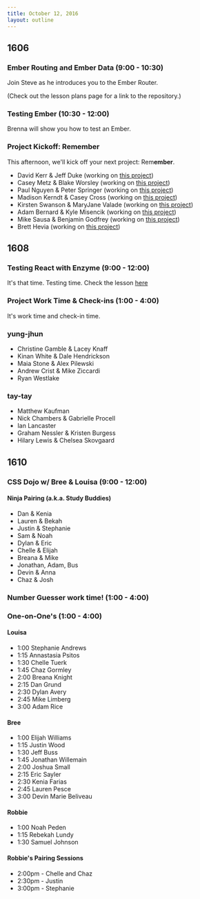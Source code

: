 ```yaml
---
title: October 12, 2016
layout: outline
---
```


## 1606

### Ember Routing and Ember Data (9:00 - 10:30)

Join Steve as he introduces you to the Ember Router.

(Check out the lesson plans page for a link to the repository.)

### Testing Ember (10:30 - 12:00)

Brenna will show you how to test an Ember.

### Project Kickoff: Remember

This afternoon, we'll kick off your next project: Rem<strong>ember</strong>.

* David Kerr & Jeff Duke (working on [this project](https://github.com/turingschool-projects/1606-remember-1))
* Casey Metz & Blake Worsley (working on [this project](https://github.com/turingschool-projects/1606-remember-2))
* Paul Nguyen & Peter Springer (working on [this project](https://github.com/turingschool-projects/1606-remember-3))
* Madison Kerndt & Casey Cross (working on [this project](https://github.com/turingschool-projects/1606-remember-4))
* Kirsten Swanson & MaryJane Valade (working on [this project](https://github.com/turingschool-projects/1606-remember-5))
* Adam Bernard & Kyle Misencik (working on [this project](https://github.com/turingschool-projects/1606-remember-6))
* Mike Sausa & Benjamin Godfrey (working on [this project](https://github.com/turingschool-projects/1606-remember-7))
* Brett Hevia (working on [this project](https://github.com/turingschool-projects/1606-remember-8))

## 1608

### Testing React with Enzyme (9:00 - 12:00)

It's that time. Testing time.
Check the lesson [here](http://frontend.turing.io/lessons/testing-react.html)

### Project Work Time & Check-ins (1:00 - 4:00)

It's work time and check-in time.

### yung-jhun

* Christine Gamble & Lacey Knaff
* Kinan White & Dale Hendrickson
* Maia Stone & Alex Pilewski
* Andrew Crist & Mike Ziccardi
* Ryan Westlake

### tay-tay

* Matthew Kaufman
* Nick Chambers & Gabrielle Procell
* Ian Lancaster
* Graham Nessler & Kristen Burgess
* Hilary Lewis & Chelsea Skovgaard

## 1610

### CSS Dojo w/ Bree & Louisa (9:00 - 12:00)

#### Ninja Pairing (a.k.a. Study Buddies)

- Dan & Kenia
- Lauren & Bekah
- Justin & Stephanie
- Sam & Noah
- Dylan & Eric
- Chelle & Elijah
- Breana & Mike
- Jonathan, Adam, Bus
- Devin & Anna
- Chaz & Josh

### Number Guesser work time! (1:00 - 4:00)

### One-on-One's (1:00 - 4:00)

#### Louisa

- 1:00 Stephanie Andrews
- 1:15 Annastasia Psitos
- 1:30 Chelle Tuerk
- 1:45 Chaz Gormley
- 2:00 Breana Knight
- 2:15 Dan Grund
- 2:30 Dylan Avery
- 2:45 Mike Limberg
- 3:00 Adam Rice

#### Bree

- 1:00 Elijah Williams
- 1:15 Justin Wood
- 1:30 Jeff Buss
- 1:45 Jonathan Willemain
- 2:00 Joshua Small
- 2:15 Eric Sayler
- 2:30 Kenia Farias
- 2:45 Lauren Pesce
- 3:00 Devin Marie Beliveau

#### Robbie

- 1:00 Noah Peden
- 1:15 Rebekah Lundy
- 1:30 Samuel Johnson

#### Robbie's Pairing Sessions

* 2:00pm - Chelle and Chaz
* 2:30pm - Justin
* 3:00pm - Stephanie
